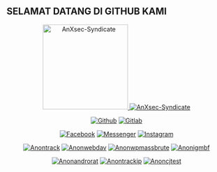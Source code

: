 ## SELAMAT DATANG DI GITHUB KAMI
<p align="center"><a href="https://github.com/Anxsec-Syndicate"><img src="https://k.top4top.io/p_1805q1nfg1.jpg" height='195' alt="AnXsec-Syndicate">
<a href="https://github.com/Anxsec-Syndicate"><img title="AnXsec-Syndicate" src="https://github-readme-stats.vercel.app/api?username=Anxsec-Syndicate&show_icons=true&include_all_commits=true&theme=chartreuse-dark&cache_seconds=3200"></a>
</p>

<p align="center">
<a href="https://github.com/Anxsec-Syndicate"><img title="Github" src="https://img.shields.io/badge/Github-ANXSEC--SYNDICATE-blue?style=for-the-badge&logo=github"></a>
<a href="https://gitlab.com/XAI666GHOST"><img title="Gitlab" src="https://img.shields.io/badge/Gitlab-ANXSEC--SYNDICATE-blue?style=for-the-badge&logo=gitlab"></a>
</p>

<p align="center">
<a href="https://fb.com//anxsecsyndicate"><img title="Facebook" src="https://img.shields.io/badge/Facebook-red?style=for-the-badge&logo=facebook"></a>
<a href="https://m.me/anxsecsyndicate"><img title="Messenger" src="https://img.shields.io/badge/Messenger-red?style=for-the-badge&logo=messenger"></a>
<a href="https://www.instagram.com/anxsecsyndicate"><img title="Instagram" src="https://img.shields.io/badge/INSTAGRAM-purple?style=for-the-badge&logo=instagram"></a>

<p align="center">
<a href="https://github.com/Anxsec-Syndicate/anontrack"><img title="Anontrack" src="https://github-readme-stats.vercel.app/api/pin/?username=Anxsec-Syndicate&repo=anontrack&theme=dark"></a>
<a href="https://github.com/Anxsec-Syndicate/anonwebdav"><img title="Anonwebdav" src="https://github-readme-stats.vercel.app/api/pin/?username=Anxsec-Syndicate&repo=anonwebdav&theme=dark"></a>
<a href="https://github.com/Anxsec-Syndicate/anonwpmassbrute"><img title="Anonwpmassbrute" src="https://github-readme-stats.vercel.app/api/pin/?username=Anxsec-Syndicate&repo=anonwpmassbrute&theme=dark"></a>
<a href="https://github.com/Anxsec-Syndicate/anonigmbf"><img title="Anonigmbf" src="https://github-readme-stats.vercel.app/api/pin/?username=Anxsec-Syndicate&repo=anonigmbf&theme=dark"></a>
</p>

<p align="center">
<a href="https://github.com/Anxsec-Syndicate/anonandrorat"><img title="Anonandrorat" src="https://github-readme-stats.vercel.app/api/pin/?username=Anxsec-Syndicate&repo=anonandrorat&theme=vision-friendly-dark"></a>
<a href="https://github.com/Anxsec-Syndicate/anontrackip"><img title="Anontrackip" src="https://github-readme-stats.vercel.app/api/pin/?username=Anxsec-Syndicate&repo=anontrackip&theme=vision-friendly-dark"></a>
<a href="https://github.com/Anxsec-Syndicate/anoncjtest"><img title="Anoncjtest" src="https://github-readme-stats.vercel.app/api/pin/?username=Anxsec-Syndicate&repo=anoncjtest&theme=vision-friendly-dark"></a>
</p>
